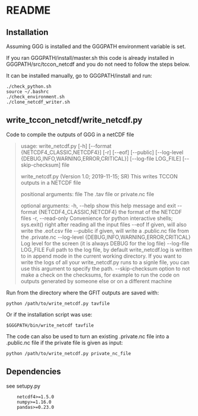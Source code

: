 # README #

## Installation ##

Assuming GGG is installed and the GGGPATH environment variable is set.

If you ran GGGPATH/install/master.sh this code is already installed in GGGPATH/src/tccon_netcdf and you do not need to follow the steps below.


It can be installed manually, go to GGGPATH/install and run:
	
	./check_python.sh
	source ~/.bashrc
	./check_environment.sh
	./clone_netcdf_writer.sh

## write_tccon_netcdf/write_netcdf.py ##
Code to compile the outputs of GGG in a netCDF file

>usage: write_netcdf.py [-h] [--format {NETCDF4_CLASSIC,NETCDF4}] [-r] [--eof]
>                       [--public]
>                       [--log-level {DEBUG,INFO,WARNING,ERROR,CRITICAL}]
>                       [--log-file LOG_FILE] [--skip-checksum]
>                       file
>
>write_netcdf.py (Version 1.0; 2019-11-15; SR)
>This writes TCCON outputs in a NETCDF file
>
>positional arguments:
>  file                  The .tav file or private.nc file
>
>optional arguments:
>  -h, --help            show this help message and exit
>  --format {NETCDF4_CLASSIC,NETCDF4}
>                        the format of the NETCDF files
>  -r, --read-only       Convenience for python interactive shells; sys.exit() right after reading all the input files
>  --eof                 If given, will also write the .eof.csv file
>  --public              if given, will write a .public.nc file from the .private.nc
>  --log-level {DEBUG,INFO,WARNING,ERROR,CRITICAL}
>                        Log level for the screen (it is always DEBUG for the log file)
>  --log-file LOG_FILE   Full path to the log file, by default write_netcdf.log is written to in append mode in the current working directory.
>                                If you want to write the logs of all your write_netcdf.py runs to a signle file, you can use this argument to specify the path.
>  --skip-checksum       option to not make a check on the checksums, for example to run the code on outputs generated by someone else or on a different machine


Run from the directory where the GFIT outputs are saved with:

	python /path/to/write_netcdf.py tavfile

Or if the installation script was use:

	$GGGPATH/bin/write_netcdf tavfile

The code can also be used to turn an existing .private.nc file into a .public.nc file if the private file is given as input:

	python /path/to/write_netcdf.py private_nc_file

## Dependencies ##

see setupy.py

        netcdf4>=1.5.0
        numpy>=1.16.0
        pandas>=0.23.0


